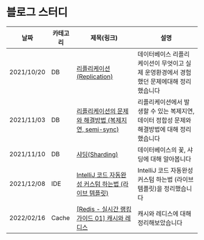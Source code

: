 # 블로그 스터디

|날짜|카테고리|제목(링크)|설명|
|---|---|---|---|
|2021/10/20|DB|[리플리케이션(Replication)](https://iiaii.tistory.com/7)|데이터베이스 리플리케이션이 무엇이고 실제 운영환경에서 경험했던 문제에대해 정리했습니다|
|2021/11/03|DB|[리플리케이션의 문제와 해결방법 (복제지연, semi-sync)](https://iiaii.tistory.com/8)|리플리케이션에서 발생할 수 있는 복제지연, 데이터 정합성 문제와 해결방법에 대해 정리했습니다|
|2021/11/10|DB|[샤딩(Sharding)](https://iiaii.tistory.com/9)|데이터베이스의 꽃, 샤딩에 대해 알아봅니다|
|2021/12/08|IDE|[IntelliJ 코드 자동완성 커스텀 하는법 (라이브 템플릿)](https://iiaii.tistory.com/10)|IntelliJ 코드 자동완성 커스텀 하는법 (라이브 템플릿)을 정리했습니다|
|2022/02/16|Cache|[[Redis - 실시간 랭킹 가이드 01] 캐시와 레디스](https://iiaii.tistory.com/11)|캐시와 레디스에 대해 정리해보았습니다|

